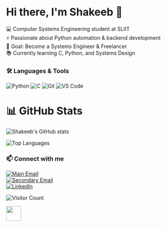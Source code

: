# Hi there, I'm Shakeeb 👋

💻 Computer Systems Engineering student at SLIIT  
⚡ Passionate about Python automation & backend development  
🎯 Goal: Become a Systems Engineer & Freelancer  
📚 Currently learning C, Python, and Systems Design

### 🛠️ Languages & Tools
![Python](https://img.shields.io/badge/-Python-3776AB?logo=python&logoColor=white)
![C](https://img.shields.io/badge/-C-00599C?logo=c&logoColor=white)
![Git](https://img.shields.io/badge/-Git-F05032?logo=git&logoColor=white)
![VS Code](https://img.shields.io/badge/-VSCode-007ACC?logo=visual-studio-code&logoColor=white)


# 📊 GitHub Stats

![Shakeeb's GitHub stats](https://github-readme-stats.vercel.app/api?username=sha-keeb&show_icons=true&theme=radical)

![Top Languages](https://github-readme-stats.vercel.app/api/top-langs/?username=sha-keeb&layout=compact&theme=tokyonight)


### 📫 Connect with me
[![Main Email](https://img.shields.io/badge/-Main%20Email-0056D2?logo=microsoft-outlook&logoColor=white)](mailto:it25102811@my.sliit.lk)  
[![Secondary Email](https://img.shields.io/badge/-Secondary%20Email-D14836?logo=gmail&logoColor=white)](mailto:shakeebaduham822@gmail.com)  
[![LinkedIn](https://img.shields.io/badge/-LinkedIn-0077B5?logo=linkedin&logoColor=white)](https://www.linkedin.com/in/shakeeb-aduham-a26641243)


![Visitor Count](https://komarev.com/ghpvc/?username=shakeeb822&color=blue)


<img src="https://media.giphy.com/media/hvRJCLFzcasrR4ia7z/giphy.gif" width="40px">
